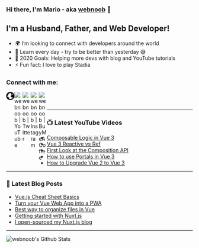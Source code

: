 ### Hi there, I'm Mario - aka [webnoob][website] 👋

## I'm a Husband, Father, and Web Developer!
- 🌍 I’m looking to connect with developers around the world
- 🌱 Learn every day - try to be better than yesterday 😅
- 🥅 2020 Goals: Helping more devs with blog and YouTube tutorials
- ⚡ Fun fact: I love to play Stadia

### Connect with me:

[<img align="left" alt="weboob.dev" width="22px" src="https://raw.githubusercontent.com/iconic/open-iconic/master/svg/globe.svg" />][website]
[<img align="left" alt="webnoob | YouTube" width="22px" src="https://cdn.jsdelivr.net/npm/simple-icons@v3/icons/youtube.svg" />][youtube]
[<img align="left" alt="webnoob | Twitter" width="22px" src="https://cdn.jsdelivr.net/npm/simple-icons@v3/icons/twitter.svg" />][twitter]
[<img align="left" alt="webnoob | Instagram" width="22px" src="https://cdn.jsdelivr.net/npm/simple-icons@v3/icons/instagram.svg" />][instagram]
[<img align="left" alt="webnoob | BuyMeACoffee" width="22px" src="https://cdn.jsdelivr.net/npm/simple-icons@3.3.0/icons/buymeacoffee.svg" />][buymeacoffee]

<br />
<br />

---

### 📺 Latest YouTube Videos
<!-- YOUTUBE:START -->
- [Composable Logic in Vue 3](https://www.youtube.com/watch?v=Io55R9rvlQM)
- [Vue 3 Reactive vs Ref](https://www.youtube.com/watch?v=irpy9PX3jkU)
- [First Look at the Composition API](https://www.youtube.com/watch?v=6Uu-wQNZwXA)
- [How to use Portals in Vue 3](https://www.youtube.com/watch?v=rKgW0OiyLBs)
- [How to Upgrade Vue 2 to Vue 3](https://www.youtube.com/watch?v=yO3XPzqklvE)
<!-- YOUTUBE:END -->

---

### 📕 Latest Blog Posts
<!-- BLOG-POST-LIST:START -->
- [Vue.js Cheat Sheet Basics](https://webnoob.dev/articles/vuejs-cheat-sheet-basics)
- [Turn your Vue Web App into a PWA](https://webnoob.dev/articles/turn-your-vue-web-app-into-a-pwa)
- [Best way to organize files in Vue](https://webnoob.dev/articles/best-way-to-organize-files-in-vue)
- [Getting started with Nuxt.js](https://webnoob.dev/articles/getting-started-with-nuxt)
- [I open-sourced my Nuxt.js blog](https://webnoob.dev/articles/open-sourcing-nuxt-blog)
<!-- BLOG-POST-LIST:END -->

---

<img align="left" alt="webnoob's Github Stats" src="https://github-readme-stats.vercel.app/api?username=webnoobcodes&show_icons=true&hide_border=true" />

[website]: https://webnoob.dev
[twitter]: https://twitter.com/webnoobcodes
[youtube]: https://youtube.com/webnoob
[instagram]: https://instagram.com/webnoobcodes
[buymeacoffee]: https://www.buymeacoffee.com/webnoob
